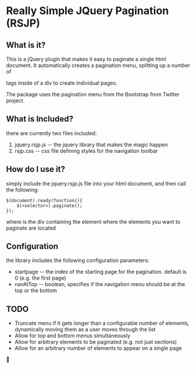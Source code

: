 # Really Simple JQuery Pagination (RSJP)

## What is it?
This is a jQuery plugin that makes it easy to paginate a single html document.  It automatically creates a pagination menu, splitting up a number of <section> tags inside of a div to create individual pages.

The package uses the pagination menu from the Bootstrap from Twitter project. 

## What is Included?
there are currently two files included:

1. jquery.rsjp.js -- the jquery library that makes the magic happen
2. rsjp.css -- css file defining styles for the navigation toolbar

## How do I use it?
simply include the jquery.rsjp.js file into your html document, and then call the following:

	$(document).ready(function(){
		$(<selector>).paginate();
	});

where <selector> is the div containing the element where the elements you want to paginate are located

## Configuration

the library includes the following configuration parameters:
* startpage -- the index of the starting page for the pagination. default is 0 (e.g. the first page)
* navAtTop -- boolean, specifies if the navigation menu should be at the top or the bottom

## TODO
* Truncate menu if it gets longer than a configurable number of elements, dynamically moving them as a user moves through the list
* Allow for top and bottom menus simultaneously
* Allow for arbitrary elements to be paginated (e.g. not just sections)
* Allow for an arbitrary number of elements to appear on a single page


